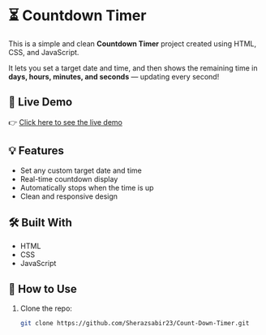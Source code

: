 # ⏳ Countdown Timer

This is a simple and clean **Countdown Timer** project created using HTML, CSS, and JavaScript.

It lets you set a target date and time, and then shows the remaining time in **days, hours, minutes, and seconds** — updating every second!

## 🔗 Live Demo

👉 [Click here to see the live demo](https://sherazsabir23.github.io/Count-Down-Timer/)

## 💡 Features

- Set any custom target date and time
- Real-time countdown display
- Automatically stops when the time is up
- Clean and responsive design

## 🛠️ Built With

- HTML
- CSS
- JavaScript

## 🚀 How to Use

1. Clone the repo:
   ```bash
   git clone https://github.com/Sherazsabir23/Count-Down-Timer.git

